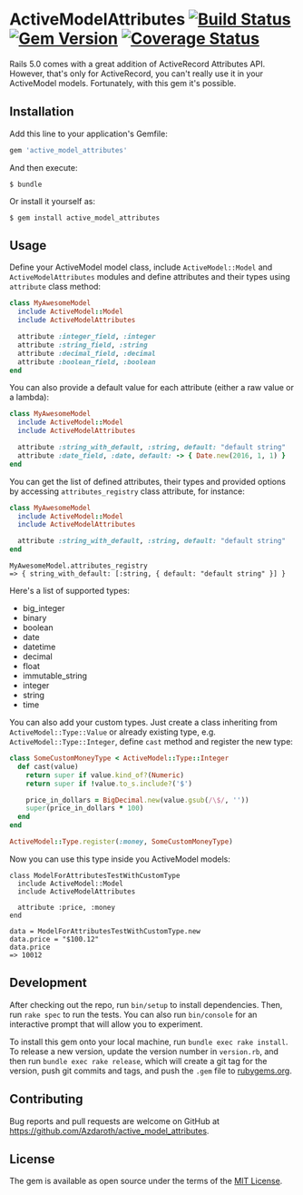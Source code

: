 # ActiveModelAttributes [![Build Status](https://travis-ci.org/Azdaroth/active_model_attributes.svg?branch=master)](https://travis-ci.org/Azdaroth/active_model_attributes) [![Gem Version](https://badge.fury.io/rb/active_model_attributes.svg)](https://rubygems.org/gems/active_model_attributes) [![Coverage Status](https://coveralls.io/repos/github/Azdaroth/active_model_attributes/badge.svg)](https://coveralls.io/github/Azdaroth/active_model_attributes)

Rails 5.0 comes with a great addition of ActiveRecord Attributes API. However, that's only for ActiveRecord, you can't really use it in your ActiveModel models. Fortunately, with this gem it's possible.

## Installation

Add this line to your application's Gemfile:

```ruby
gem 'active_model_attributes'
```

And then execute:

    $ bundle

Or install it yourself as:

    $ gem install active_model_attributes

## Usage

Define your ActiveModel model class, include `ActiveModel::Model` and `ActiveModelAttributes` modules and define attributes and their types using `attribute` class method:

``` rb
class MyAwesomeModel
  include ActiveModel::Model
  include ActiveModelAttributes

  attribute :integer_field, :integer
  attribute :string_field, :string
  attribute :decimal_field, :decimal
  attribute :boolean_field, :boolean
end
```

You can also provide a default value for each attribute (either a raw value or a lambda):

``` rb
class MyAwesomeModel
  include ActiveModel::Model
  include ActiveModelAttributes

  attribute :string_with_default, :string, default: "default string"
  attribute :date_field, :date, default: -> { Date.new(2016, 1, 1) }
end
```

You can get the list of defined attributes, their types and provided options by accessing `attributes_registry` class attribute, for instance:

``` rb
class MyAwesomeModel
  include ActiveModel::Model
  include ActiveModelAttributes

  attribute :string_with_default, :string, default: "default string"
end
```

```
MyAwesomeModel.attributes_registry
=> { string_with_default: [:string, { default: "default string" }] }
```

Here's a list of supported types:

* big_integer
* binary
* boolean
* date
* datetime
* decimal
* float
* immutable_string
* integer
* string
* time

You can also add your custom types. Just create a class inheriting from `ActiveModel::Type::Value` or already existing type, e.g. `ActiveModel::Type::Integer`, define `cast` method and register the new type:

``` rb
class SomeCustomMoneyType < ActiveModel::Type::Integer
  def cast(value)
    return super if value.kind_of?(Numeric)
    return super if !value.to_s.include?('$')

    price_in_dollars = BigDecimal.new(value.gsub(/\$/, ''))
    super(price_in_dollars * 100)
  end
end

ActiveModel::Type.register(:money, SomeCustomMoneyType)
```

Now you can use this type inside you ActiveModel models:

```
class ModelForAttributesTestWithCustomType
  include ActiveModel::Model
  include ActiveModelAttributes

  attribute :price, :money
end

data = ModelForAttributesTestWithCustomType.new
data.price = "$100.12"
data.price
=> 10012
```

## Development

After checking out the repo, run `bin/setup` to install dependencies. Then, run `rake spec` to run the tests. You can also run `bin/console` for an interactive prompt that will allow you to experiment.

To install this gem onto your local machine, run `bundle exec rake install`. To release a new version, update the version number in `version.rb`, and then run `bundle exec rake release`, which will create a git tag for the version, push git commits and tags, and push the `.gem` file to [rubygems.org](https://rubygems.org).

## Contributing

Bug reports and pull requests are welcome on GitHub at https://github.com/Azdaroth/active_model_attributes.


## License

The gem is available as open source under the terms of the [MIT License](http://opensource.org/licenses/MIT).

